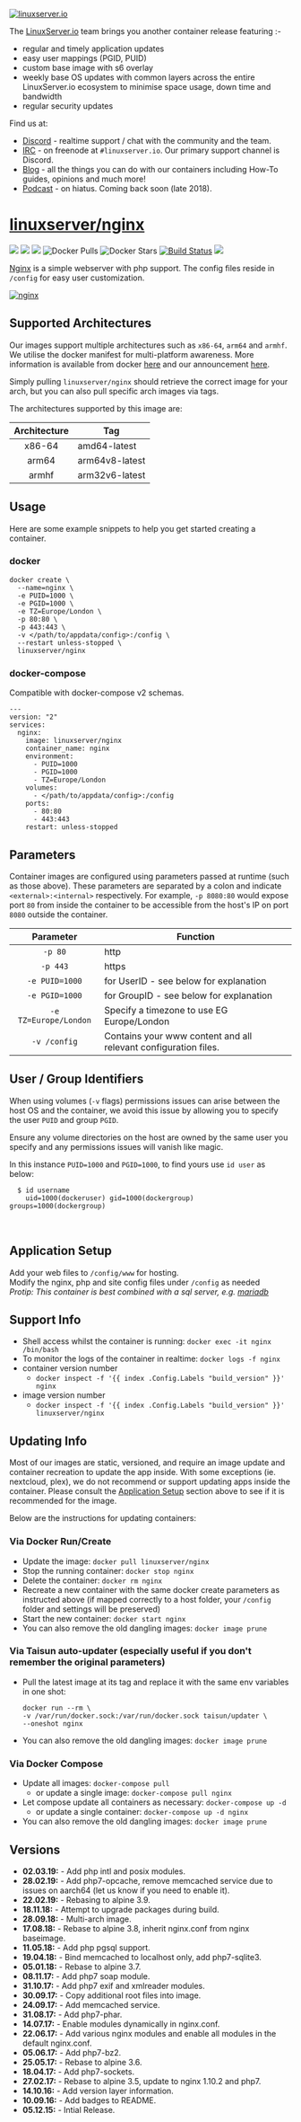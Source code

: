 [![linuxserver.io](https://raw.githubusercontent.com/linuxserver/docker-templates/master/linuxserver.io/img/linuxserver_medium.png)](https://linuxserver.io)

The [LinuxServer.io](https://linuxserver.io) team brings you another container release featuring :-

 * regular and timely application updates
 * easy user mappings (PGID, PUID)
 * custom base image with s6 overlay
 * weekly base OS updates with common layers across the entire LinuxServer.io ecosystem to minimise space usage, down time and bandwidth
 * regular security updates

Find us at:
* [Discord](https://discord.gg/YWrKVTn) - realtime support / chat with the community and the team.
* [IRC](https://irc.linuxserver.io) - on freenode at `#linuxserver.io`. Our primary support channel is Discord.
* [Blog](https://blog.linuxserver.io) - all the things you can do with our containers including How-To guides, opinions and much more!
* [Podcast](https://anchor.fm/linuxserverio) - on hiatus. Coming back soon (late 2018).

# [linuxserver/nginx](https://github.com/linuxserver/docker-nginx)
[![](https://img.shields.io/discord/354974912613449730.svg?logo=discord&label=LSIO%20Discord&style=flat-square)](https://discord.gg/YWrKVTn)
[![](https://images.microbadger.com/badges/version/linuxserver/nginx.svg)](https://microbadger.com/images/linuxserver/nginx "Get your own version badge on microbadger.com")
[![](https://images.microbadger.com/badges/image/linuxserver/nginx.svg)](https://microbadger.com/images/linuxserver/nginx "Get your own version badge on microbadger.com")
![Docker Pulls](https://img.shields.io/docker/pulls/linuxserver/nginx.svg)
![Docker Stars](https://img.shields.io/docker/stars/linuxserver/nginx.svg)
[![Build Status](https://ci.linuxserver.io/buildStatus/icon?job=Docker-Pipeline-Builders/docker-nginx/master)](https://ci.linuxserver.io/job/Docker-Pipeline-Builders/job/docker-nginx/job/master/)
[![](https://lsio-ci.ams3.digitaloceanspaces.com/linuxserver/nginx/latest/badge.svg)](https://lsio-ci.ams3.digitaloceanspaces.com/linuxserver/nginx/latest/index.html)

[Nginx](https://nginx.org/) is a simple webserver with php support. The config files reside in `/config` for easy user customization.

[![nginx](https://raw.githubusercontent.com/linuxserver/docker-templates/master/linuxserver.io/img/nginx-banner.png)](https://nginx.org/)

## Supported Architectures

Our images support multiple architectures such as `x86-64`, `arm64` and `armhf`. We utilise the docker manifest for multi-platform awareness. More information is available from docker [here](https://github.com/docker/distribution/blob/master/docs/spec/manifest-v2-2.md#manifest-list) and our announcement [here](https://blog.linuxserver.io/2019/02/21/the-lsio-pipeline-project/). 

Simply pulling `linuxserver/nginx` should retrieve the correct image for your arch, but you can also pull specific arch images via tags.

The architectures supported by this image are:

| Architecture | Tag |
| :----: | --- |
| x86-64 | amd64-latest |
| arm64 | arm64v8-latest |
| armhf | arm32v6-latest |


## Usage

Here are some example snippets to help you get started creating a container.

### docker

```
docker create \
  --name=nginx \
  -e PUID=1000 \
  -e PGID=1000 \
  -e TZ=Europe/London \
  -p 80:80 \
  -p 443:443 \
  -v </path/to/appdata/config>:/config \
  --restart unless-stopped \
  linuxserver/nginx
```


### docker-compose

Compatible with docker-compose v2 schemas.

```
---
version: "2"
services:
  nginx:
    image: linuxserver/nginx
    container_name: nginx
    environment:
      - PUID=1000
      - PGID=1000
      - TZ=Europe/London
    volumes:
      - </path/to/appdata/config>:/config
    ports:
      - 80:80
      - 443:443
    restart: unless-stopped
```

## Parameters

Container images are configured using parameters passed at runtime (such as those above). These parameters are separated by a colon and indicate `<external>:<internal>` respectively. For example, `-p 8080:80` would expose port `80` from inside the container to be accessible from the host's IP on port `8080` outside the container.

| Parameter | Function |
| :----: | --- |
| `-p 80` | http |
| `-p 443` | https |
| `-e PUID=1000` | for UserID - see below for explanation |
| `-e PGID=1000` | for GroupID - see below for explanation |
| `-e TZ=Europe/London` | Specify a timezone to use EG Europe/London |
| `-v /config` | Contains your www content and all relevant configuration files. |

## User / Group Identifiers

When using volumes (`-v` flags) permissions issues can arise between the host OS and the container, we avoid this issue by allowing you to specify the user `PUID` and group `PGID`.

Ensure any volume directories on the host are owned by the same user you specify and any permissions issues will vanish like magic.

In this instance `PUID=1000` and `PGID=1000`, to find yours use `id user` as below:

```
  $ id username
    uid=1000(dockeruser) gid=1000(dockergroup) groups=1000(dockergroup)
```


&nbsp;
## Application Setup

Add your web files to `/config/www` for hosting.  
Modify the nginx, php and site config files under `/config` as needed  
*Protip: This container is best combined with a sql server, e.g. [mariadb](https://hub.docker.com/r/linuxserver/mariadb/)*



## Support Info

* Shell access whilst the container is running: `docker exec -it nginx /bin/bash`
* To monitor the logs of the container in realtime: `docker logs -f nginx`
* container version number 
  * `docker inspect -f '{{ index .Config.Labels "build_version" }}' nginx`
* image version number
  * `docker inspect -f '{{ index .Config.Labels "build_version" }}' linuxserver/nginx`

## Updating Info

Most of our images are static, versioned, and require an image update and container recreation to update the app inside. With some exceptions (ie. nextcloud, plex), we do not recommend or support updating apps inside the container. Please consult the [Application Setup](#application-setup) section above to see if it is recommended for the image.  
  
Below are the instructions for updating containers:  
  
### Via Docker Run/Create
* Update the image: `docker pull linuxserver/nginx`
* Stop the running container: `docker stop nginx`
* Delete the container: `docker rm nginx`
* Recreate a new container with the same docker create parameters as instructed above (if mapped correctly to a host folder, your `/config` folder and settings will be preserved)
* Start the new container: `docker start nginx`
* You can also remove the old dangling images: `docker image prune`

### Via Taisun auto-updater (especially useful if you don't remember the original parameters)
* Pull the latest image at its tag and replace it with the same env variables in one shot:
  ```
  docker run --rm \
  -v /var/run/docker.sock:/var/run/docker.sock taisun/updater \
  --oneshot nginx
  ```
* You can also remove the old dangling images: `docker image prune`

### Via Docker Compose
* Update all images: `docker-compose pull`
  * or update a single image: `docker-compose pull nginx`
* Let compose update all containers as necessary: `docker-compose up -d`
  * or update a single container: `docker-compose up -d nginx`
* You can also remove the old dangling images: `docker image prune`

## Versions

* **02.03.19:** - Add php intl and posix modules.
* **28.02.19:** - Add php7-opcache, remove memcached service due to issues on aarch64 (let us know if you need to enable it).
* **22.02.19:** - Rebasing to alpine 3.9.
* **18.11.18:** - Attempt to upgrade packages during build.
* **28.09.18:** - Multi-arch image.
* **17.08.18:** - Rebase to alpine 3.8, inherit nginx.conf from nginx baseimage.
* **11.05.18:** - Add php pgsql support.
* **19.04.18:** - Bind memcached to localhost only, add php7-sqlite3.
* **05.01.18:** - Rebase to alpine 3.7.
* **08.11.17:** - Add php7 soap module.
* **31.10.17:** - Add php7 exif and xmlreader modules.
* **30.09.17:** - Copy additional root files into image.
* **24.09.17:** - Add memcached service.
* **31.08.17:** - Add php7-phar.
* **14.07.17:** - Enable modules dynamically in nginx.conf.
* **22.06.17:** - Add various nginx modules and enable all modules in the default nginx.conf.
* **05.06.17:** - Add php7-bz2.
* **25.05.17:** - Rebase to alpine 3.6.
* **18.04.17:** - Add php7-sockets.
* **27.02.17:** - Rebase to alpine 3.5, update to nginx 1.10.2 and php7.
* **14.10.16:** - Add version layer information.
* **10.09.16:** - Add badges to README.
* **05.12.15:** - Intial Release.
